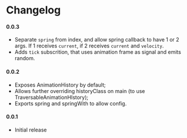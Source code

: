 # Changelog

#### 0.0.3

- Separate `spring` from index, and allow spring callback to have 1 or 2
  args. If 1 receives `current`, if 2 receives `current` and `velocity`.
- Adds `tick` subscrition, that uses animation frame as signal and emits
   random.

#### 0.0.2

- Exposes AnimationHistory by default;
- Allows further overriding historyClass on main (to use
  TraversableAnimationHIstory);
- Exports spring and springWith to allow config.

#### 0.0.1

- Initial release
